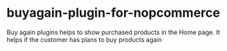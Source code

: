# buyagain-plugin-for-nopcommerce
 Buy again plugins helps to show purchased products in the Home page. 
It helps if the customer has plans to buy products again

